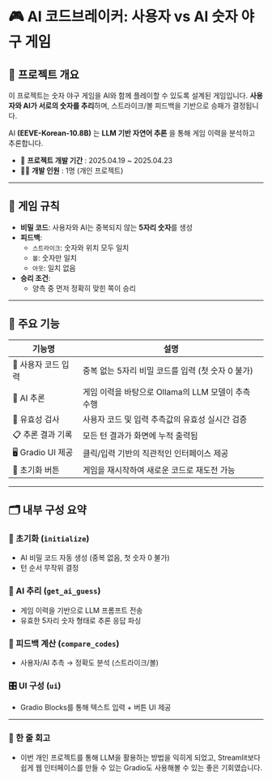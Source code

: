 # 🎮 AI 코드브레이커: 사용자 vs AI 숫자 야구 게임

## 📌 프로젝트 개요
이 프로젝트는 숫자 야구 게임을 AI와 함께 플레이할 수 있도록 설계된 게임입니다. **사용자와 AI가 서로의 숫자를 추리**하며, 스트라이크/볼 피드백을 기반으로 승패가 결정됩니다.

AI **(EEVE-Korean-10.8B)** 는 **LLM 기반 자연어 추론** 을 통해 게임 이력을 분석하고 추론합니다.

- 📆 **프로젝트 개발 기간** : 2025.04.19 ~ 2025.04.23
- 👨‍💻 **개발 인원** : 1명 (개인 프로젝트)

---

## 🧩 게임 규칙

- **비밀 코드**: 사용자와 AI는 중복되지 않는 **5자리 숫자**를 생성
- **피드백**:
  - `스트라이크`: 숫자와 위치 모두 일치
  - `볼`: 숫자만 일치
  - `아웃`: 일치 없음
- **승리 조건**:
  - 양측 중 먼저 정확히 맞힌 쪽이 승리

---

## 🧠 주요 기능

| 기능명 | 설명 |
|--------|------|
| 🔐 사용자 코드 입력 | 중복 없는 5자리 비밀 코드를 입력 (첫 숫자 0 불가) |
| 🧠 AI 추론 | 게임 이력을 바탕으로 Ollama의 LLM 모델이 추측 수행 |
| 🎯 유효성 검사 | 사용자 코드 및 입력 추측값의 유효성 실시간 검증 |
| 📋 추론 결과 기록 | 모든 턴 결과가 화면에 누적 출력됨 |
| 🖥️ Gradio UI 제공 | 클릭/입력 기반의 직관적인 인터페이스 제공 |
| 🔄 초기화 버튼 | 게임을 재시작하여 새로운 코드로 재도전 가능 |

---

## 🗂️ 내부 구성 요약

### 🎲 초기화 (`initialize`)
- AI 비밀 코드 자동 생성 (중복 없음, 첫 숫자 0 불가)
- 턴 순서 무작위 결정

### 🧠 AI 추리 (`get_ai_guess`)
- 게임 이력을 기반으로 LLM 프롬프트 전송
- 유효한 5자리 숫자 형태로 추론 응답 파싱

### 🧮 피드백 계산 (`compare_codes`)
- 사용자/AI 추측 → 정확도 분석 (스트라이크/볼)

### 🎛️ UI 구성 (`ui`)
- Gradio Blocks를 통해 텍스트 입력 + 버튼 UI 제공

---

### 📒 한 줄 회고
- 이번 개인 프로젝트를 통해 LLM을 활용하는 방법을 익히게 되었고, Streamlit보다 쉽게 웹 인터페이스를 만들 수 있는 Gradio도 사용해볼 수 있는 좋은 기회였습니다.
